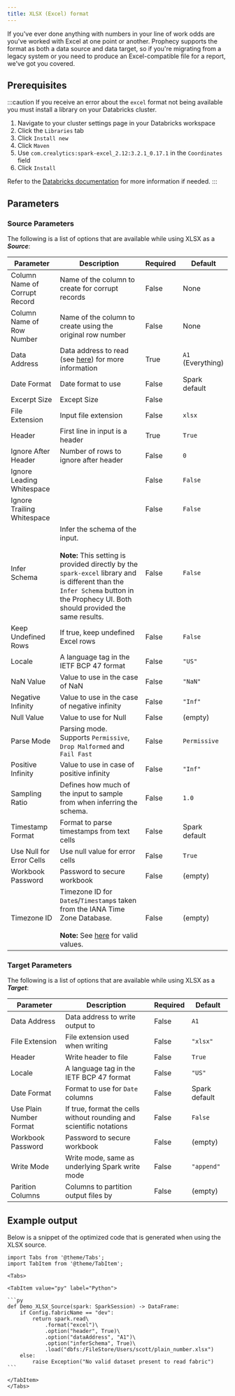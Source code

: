 ```yaml
---
title: XLSX (Excel) format
---
```


If you've ever done anything with numbers in your line of work odds are you've worked with Excel at one point or another. Prophecy supports the format as both a data source and data target, so if you're migrating from a legacy system or you need to produce an Excel-compatible file for a report, we've got you covered.

## Prerequisites

:::caution
If you receive an error about the `excel` format not being available you must install a library on your Databricks cluster.
1. Navigate to your cluster settings page in your Databricks workspace
2. Click the `Libraries` tab
3. Click `Install new`
4. Click `Maven`
5. Use `com.crealytics:spark-excel_2.12:3.2.1_0.17.1` in the `Coordinates` field
6. Click `Install`

Refer to the [Databricks documentation](https://docs.databricks.com/libraries/cluster-libraries.html#install-a-library-on-a-cluster) for more information if needed.
:::

## Parameters

### Source Parameters

The following is a list of options that are available while using XLSX as a **_Source_**:

| Parameter                     | Description                                                                                                                                                                                                                    | Required | Default           |
| ----------------------------- | ------------------------------------------------------------------------------------------------------------------------------------------------------------------------------------------------------------------------------ | -------- | ----------------- |
| Column Name of Corrupt Record | Name of the column to create for corrupt records                                                                                                                                                                               | False    | None              |
| Column Name of Row Number     | Name of the column to create using the original row number                                                                                                                                                                     | False    | None              |
| Data Address                  | Data address to read (see [here](https://github.com/crealytics/spark-excel#data-addresses)) for more information                                                                                                                                    | True     | `A1` (Everything) |
| Date Format                   | Date format to use                                                                                                                                                                                                             | False    | Spark default     |
| Excerpt Size                  | Except Size                                                                                                                                                                                                                    | False    |                   |
| File Extension                | Input file extension                                                                                                                                                                                                           | False    | `xlsx`            |
| Header                        | First line in input is a header                                                                                                                                                                                                | True     | `True`            |
| Ignore After Header           | Number of rows to ignore after header                                                                                                                                                                                          | False    | `0`               |
| Ignore Leading Whitespace     |                                                                                                                                                                                                                                | False    | `False`           |
| Ignore Trailing Whitespace    |                                                                                                                                                                                                                                | False    | `False`           |
| Infer Schema                  | Infer the schema of the input. <br /><br />**Note:** This setting is provided directly by the `spark-excel` library and is different than the `Infer Schema` button in the Prophecy UI. Both should provided the same results. | False    | `False`           |
| Keep Undefined Rows           | If true, keep undefined Excel rows                                                                                                                                                                                             | False    | `False`           |
| Locale                        | A language tag in the IETF BCP 47 format                                                                                                                                                                                       | False    | `"US"`            |
| NaN Value                     | Value to use in the case of NaN                                                                                                                                                                                                | False    | `"NaN"`           |
| Negative Infinity             | Value to use in the case of negative infinity                                                                                                                                                                                  | False    | `"Inf"`           |
| Null Value                    | Value to use for Null                                                                                                                                                                                                          | False    | (empty)           |
| Parse Mode                    | Parsing mode. Supports `Permissive`, `Drop Malformed` and `Fail Fast`                                                                                                                                                          | False    | `Permissive`      |
| Positive Infinity             | Value to use in case of positive infinity                                                                                                                                                                                      | False    | `"Inf"`           |
| Sampling Ratio                | Defines how much of the input to sample from when inferring the schema.                                                                                                                                                        | False    | `1.0`             |
| Timestamp Format              | Format to parse timestamps from text cells                                                                                                                                                                                     | False    | Spark default     |
| Use Null for Error Cells      | Use null value for error cells                                                                                                                                                                                                 | False    | `True`            |
| Workbook Password             | Password to secure workbook                                                                                                                                                                                                    | False    | (empty)           |
| Timezone ID                   | Timezone ID for `Date`s/`Timestamp`s taken from the IANA Time Zone Database.<br /><br /> **Note:** See [here](https://docs.oracle.com/javase/8/docs/api/java/time/ZoneId.html) for valid values.                               | False    | (empty)           |


### Target Parameters

The following is a list of options that are available while using XLSX as a **_Target_**:

| Parameter               | Description                                                         | Required | Default       |
| ----------------------- | ------------------------------------------------------------------- | -------- | ------------- |
| Data Address            | Data address to write output to                                     | False    | `A1`          |
| File Extension          | File extension used when writing                                    | False    | `"xlsx"`      |
| Header                  | Write header to file                                                | False    | `True`        |
| Locale                  | A language tag in the IETF BCP 47 format                            | False    | `"US"`        |
| Date Format             | Format to use for `Date` columns                                    | False    | Spark default |
| Use Plain Number Format | If true, format the cells without rounding and scientific notations | False    | `False`       |
| Workbook Password       | Password to secure workbook                                         | False    | (empty)       |
| Write Mode              | Write mode, same as underlying Spark write mode                     | False    | `"append"`    |
| Parition Columns        | Columns to partition output files by                                | False    | (empty)       |

## Example output

Below is a snippet of the optimized code that is generated when using the XLSX source.

````mdx-code-block
import Tabs from '@theme/Tabs';
import TabItem from '@theme/TabItem';

<Tabs>

<TabItem value="py" label="Python">

```py
def Demo_XLSX_Source(spark: SparkSession) -> DataFrame:
    if Config.fabricName == "dev":
        return spark.read\
            .format("excel")\
            .option("header", True)\
            .option("dataAddress", "A1")\
            .option("inferSchema", True)\
            .load("dbfs:/FileStore/Users/scott/plain_number.xlsx")
    else:
        raise Exception("No valid dataset present to read fabric")
```

</TabItem>
</Tabs>

````